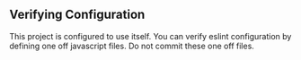 ## Verifying Configuration

This project is configured to use itself. You can verify eslint configuration by defining one off javascript files. Do not commit these one off files.